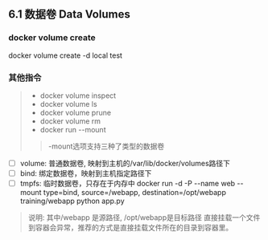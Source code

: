 ## 6.1 数据卷 Data Volumes
### docker volume create
docker volume create -d local test

### 其他指令
> * docker volume inspect 
> * docker volume ls
> * docker volume prune
> * docker volume rm
> * docker run --mount
> > -mount选项支持三种了类型的数据卷
- [ ] volume: 普通数据卷, 映射到主机的/var/lib/docker/volumes路径下
- [ ] bind: 绑定数据卷，映射到主机指定路径下
- [ ] tmpfs: 临时数据卷，只存在于内存中
docker run -d -P --name web --mount type=bind, source=/webapp, destination=/opt/webapp training/webapp python app.py 
> 说明: 其中/webapp 是源路径, /opt/webapp是目标路径
> 直接挂载一个文件到容器会异常，推荐的方式是直接挂载文件所在的目录到容器里。

